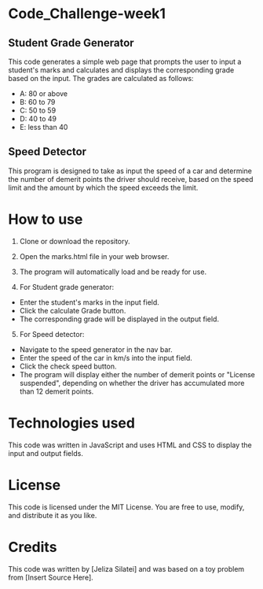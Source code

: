 # Code_Challenge-week1

## Student Grade Generator

This code generates a simple web page that prompts the user to input a student's marks and calculates and displays the corresponding grade based on the input. The grades are calculated as follows:

* A: 80 or above
* B: 60 to 79
* C: 50 to 59
* D: 40 to 49
* E: less than 40

## Speed Detector
This program is designed to take as input the speed of a car and determine the number of demerit points the driver should receive, based on the speed limit and the amount by which the speed exceeds the limit.

# How to use
1. Clone or download the repository.
2. Open the marks.html file in your web browser.
3. The program will automatically load and be ready for use.

4. For Student grade generator: 
* Enter the student's marks in the input field.
* Click the calculate Grade button.
* The corresponding grade will be displayed in the output field.

5. For Speed detector:
* Navigate to the speed generator in the nav bar.
* Enter the speed of the car in km/s into the input field.
* Click the check speed button.
* The program will display either the number of demerit points or "License suspended", depending on whether the driver has accumulated more than 12 demerit points.


# Technologies used
This code was written in JavaScript and uses HTML and CSS to display the input and output fields.

# License
This code is licensed under the MIT License. You are free to use, modify, and distribute it as you like.

# Credits
This code was written by [Jeliza Silatei] and was based on a toy problem from [Insert Source Here].